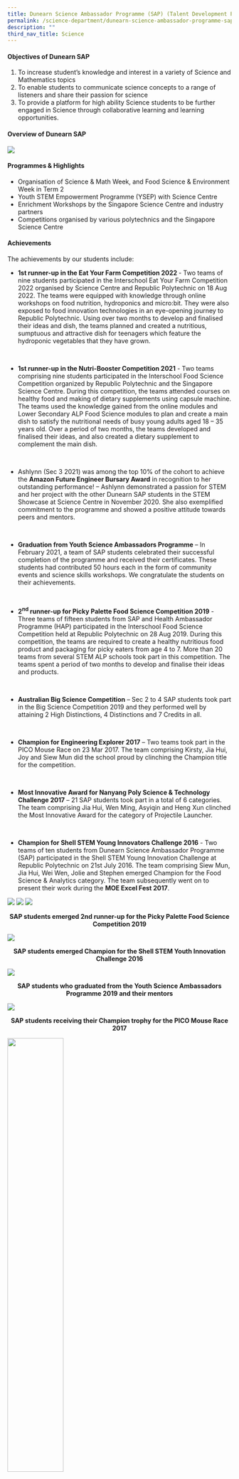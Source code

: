 ```yaml
---
title: Dunearn Science Ambassador Programme (SAP) (Talent Development Programme)
permalink: /science-department/dunearn-science-ambassador-programme-sap-talent-development-programme/
description: ""
third_nav_title: Science
---
```

<h4>Objectives of Dunearn SAP</h4>
<ol>
<li>To increase student’s knowledge and interest in a variety of Science and Mathematics topics</li>
<li>To enable students to communicate science concepts to a range of listeners and share their passion for science</li>
<li>To provide a platform for high ability Science students to be further engaged in Science through collaborative learning and learning opportunities.</li>
</ol>
<h4>Overview of Dunearn SAP</h4>
<img src="/images/dsap1.jpg">
<h4>Programmes &amp; Highlights</h4>
<ul>
<li>Organisation of Science &amp; Math Week, and Food Science &amp; Environment Week in Term 2</li>
<li>Youth STEM Empowerment Programme (YSEP) with Science Centre</li>
<li>Enrichment Workshops by the Singapore Science Centre and industry partners</li>
<li>Competitions organised by various polytechnics and the Singapore Science Centre</li>
</ul>
<h4>Achievements</h4>
<p>The achievements by our students include:</p>
<ul>
<li><strong>1st runner-up in the Eat Your Farm Competition 2022 </strong>- Two teams of nine students participated in the Interschool Eat Your Farm Competition 2022 organised by Science Centre and Republic Polytechnic on 18 Aug 2022. The teams were equipped with knowledge through online workshops on food nutrition, hydroponics and micro:bit. They were also exposed to food innovation technologies in an eye-opening journey to Republic Polytechnic. Using over two months to develop and finalised their ideas and dish, the teams planned and created a nutritious, sumptuous and attractive dish for teenagers which feature the hydroponic vegetables that they have grown.</li>
</ul>
<p>&nbsp;</p>
<ul>
<li><strong>1st runner-up in the Nutri-Booster&nbsp;Competition 2021</strong> - Two teams comprising nine students participated in the Interschool Food Science Competition organized by Republic Polytechnic and the Singapore Science Centre. During this competition, the teams attended courses on healthy food and making of dietary supplements using capsule machine. The teams used the knowledge gained from the online modules and Lower Secondary ALP Food Science modules to plan and create a main dish to satisfy the nutritional needs of busy young adults aged 18 – 35 years old. Over a period of two months, the teams developed and finalised their ideas, and also created a dietary supplement to complement the main dish.</li>
</ul>
<p>&nbsp;</p>
<ul>
<li>Ashlynn (Sec 3 2021) was among the top 10% of the cohort to achieve the <strong>Amazon Future Engineer Bursary Award</strong> in recognition to her outstanding performance! – Ashlynn demonstrated a passion for STEM and her project with the other Dunearn SAP students in the STEM Showcase at Science Centre in November 2020. She also exemplified commitment to the programme and showed a positive attitude towards peers and mentors.</li>
</ul>
<p>&nbsp;</p>
<ul>
<li><strong>Graduation from Youth Science Ambassadors Programme</strong> – In February 2021, a team of SAP students celebrated their successful completion of the programme and received their certificates. These students had contributed 50 hours each in the form of community events and science skills workshops. We&nbsp;congratulate the students on their achievements.</li>
</ul>
<p>&nbsp;</p>
<ul>
<li><strong>2<sup>nd</sup> runner-up for Picky Palette Food Science Competition 2019</strong> - Three teams of fifteen students from SAP and Health Ambassador Programme (HAP) participated in the Interschool Food Science Competition held at Republic Polytechnic on 28 Aug 2019. During this competition, the teams are required to create a healthy nutritious food product and packaging for picky eaters from age 4 to 7. More than 20 teams from several STEM ALP schools took part in this competition. The teams spent a period of two months to develop and finalise their ideas and products.</li>
</ul>
<p>&nbsp;</p>
<ul>
<li><strong>Australian Big Science Competition</strong> – Sec 2 to 4 SAP students took part in the Big Science Competition 2019 and they performed well by attaining 2 High Distinctions, 4 Distinctions and 7 Credits in all.</li>
</ul>
<p>&nbsp;</p>
<ul>
<li><strong>Champion for </strong><strong>Engineering Explorer 2017</strong> – Two teams took part in the PICO Mouse Race on 23 Mar 2017. The team comprising Kirsty, Jia Hui, Joy and Siew Mun did the school proud by clinching the Champion title for the competition.</li>
</ul>
<p>&nbsp;</p>
<ul>
<li><strong>Most Innovative Award for Nanyang Poly Science &amp; Technology Challenge 2017</strong> – 21 SAP students took part in a total of 6 categories. The team comprising Jia Hui, Wen Ming, Asyiqin and Heng Xun clinched the Most Innovative Award for the category of Projectile Launcher.</li>
</ul>
<p>&nbsp;</p>
<ul>
<li><strong>Champion for Shell STEM Young Innovators Challenge 2016</strong> - Two teams of ten students from Dunearn Science Ambassador Programme (SAP) participated in the Shell STEM Young Innovation Challenge at Republic Polytechnic on 21st July 2016. The team comprising Siew Mun, Jia Hui, Wei Wen, Jolie and Stephen emerged Champion for the Food Science &amp; Analytics category. The team subsequently went on to present their work during the <strong>MOE Excel Fest 2017</strong>.</li>
</ul>
<img src="/images/dsap2.jpeg">
<img src="/images/dsap3.jpeg">
<img src="/images/dsap4.jpeg">
<p style="text-align: center;"><strong>SAP students emerged 2nd runner-up for the Picky Palette Food Science Competition 2019</strong></p>
<img src="/images/dsap5.png">
<p style="text-align: center;"><strong>SAP students emerged Champion for the Shell STEM Youth Innovation Challenge 2016</strong></p>
<img src="/images/dsap6.jpg">
<p style="text-align: center;"><strong>SAP students who graduated from the Youth Science Ambassadors Programme 2019 and their mentors</strong></p>
<img src="/images/dsap7.png">
<p style="text-align: center;"><strong>SAP students receiving their Champion trophy for the PICO Mouse Race 2017</strong></p>
<img style="width: 50%;" src="/images/dsap8.png">
<p style="text-align: center;"><strong>Team that won the Most Innovative Project Launcher Award in the Nanyang Poly Science &amp; Technology Challenge 2017, together with their creation</strong></p>
<h4>Students Reflections on their experiences in SAP</h4>
<p><em>I had learnt a lot about science and its theories. I am passionate about this programme because it is very interesting and it relates to our everyday&nbsp;life. Through this programme, I learnt that science is a tool I can use to understand the world&nbsp;around me. It provides logic and sense. I also realised that the more we know about science,&nbsp;the more we would be curious and we can start to do research related to science to satisfy&nbsp;our curiosity and improve our knowledge on it. Therefore, I find this programme very helpful&nbsp;and it was filled with new experiences. - Tan Yi Xi, Kerrie</em></p>
<p><em>Through this competition, I have learnt how to plan meals based on individual preferences and needs. I thoroughly enjoyed the competition as I was accompanied by students and teachers who are very welcoming and knowledgeable! - Cheryl</em></p>
<p><em>The overall experience was interesting and I had a lot of fun learning through the process. - Chloe</em></p>
<h4>Students Reflections on their experiences in SAP and food science competitions</h4>
<p style="text-align: left;"><em>I had learnt a lot about science and its theories. I am passionate about this programme because it is very interesting and it relates to our everyday life. Through this programme, I learnt that science is a tool I can use to understand the world around me. It provides logic and sense. I also realised that the more we know about science, the more we would be curious and we can start to do research related to science to satisfy our curiosity and improve our knowledge on it. Therefore, I find this programme very helpful and it was filled with new experiences. </em></p>
<p style="text-align: right;"><em>- Kerrie</em></p>
<p><em>Through this competition, I have learnt how to plan meals based on individual preferences and needs. I throughly enjoyed the competition as I was accompanied by students and teachers who are very welcoming and knowledgeable!” </em></p>
<p style="text-align: right;"><em>- Cheryl</em></p>
<p><em>The overall experience was interesting and I had a lot of fun learning through the process. </em></p>
<p style="text-align: right;"><em>- Chloe </em></p>